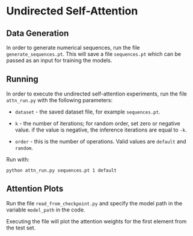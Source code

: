 # Undirected Self-Attention

## Data Generation

In order to generate numerical sequences, run the file `generate_sequences.pt`. This will save a file `sequences.pt` which can be passed as an input for training the models.

## Running

In order to execute the undirected self-attention experiments, run the file `attn_run.py` with the following parameters:

* `dataset` - the saved dataset file, for example `sequences.pt`.

* `k` - the number of iterations; for random order, set zero or negative value. if the value is negative, the inference iterations are equal to `-k`.

* `order` - this is the number of operations. Valid values are `default` and `random`.


Run with:

`python attn_run.py sequences.pt 1 default`


## Attention Plots

Run the file `read_from_checkpoint.py` and specify the model path in the variable `model_path` in the code.

Executing the file will plot the attention weights for the first element from the test set.
